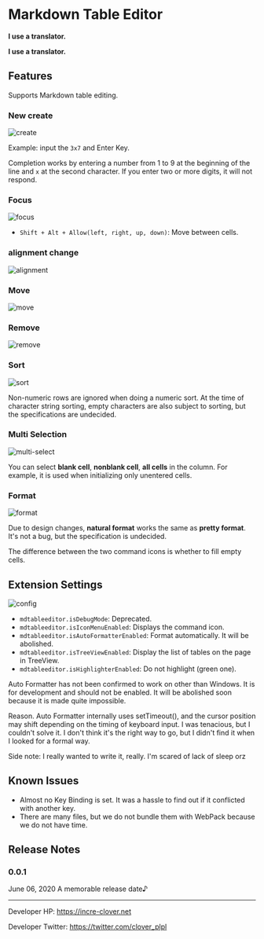 # Markdown Table Editor

**I use a translator.**

**I use a translator.**


## Features

Supports Markdown table editing.



### New create

![create](./readme-images/create.gif)

Example: input the `3x7` and Enter Key.

Completion works by entering a number from 1 to 9 at the beginning of the line and `x` at the second character.
If you enter two or more digits, it will not respond.



### Focus

![focus](./readme-images/focus.gif)

* `Shift + Alt + Allow(left, right, up, down)`: Move between cells.



### alignment change

![alignment](./readme-images/alignment.gif)




### Move

![move](./readme-images/move.gif)





### Remove
![remove](./readme-images/remove.gif)



### Sort
![sort](./readme-images/sort.gif)

Non-numeric rows are ignored when doing a numeric sort.
At the time of character string sorting, empty characters are also subject to sorting, but the specifications are undecided.


### Multi Selection
![multi-select](./readme-images/multi-select.gif)

You can select **blank cell**, **nonblank cell**, **all cells** in the column.
For example, it is used when initializing only unentered cells.



### Format

![format](./readme-images/format.gif)

Due to design changes, **natural format** works the same as **pretty format**.
It's not a bug, but the specification is undecided.

The difference between the two command icons is whether to fill empty cells.




## Extension Settings

![config](./readme-images/config.gif)

* `mdtableeditor.isDebugMode`: Deprecated.
* `mdtableeditor.isIconMenuEnabled`: Displays the command icon.
* `mdtableeditor.isAutoFormatterEnabled`: Format automatically. It will be abolished.
* `mdtableeditor.isTreeViewEnabled`: Display the list of tables on the page in TreeView.
* `mdtableeditor.isHighlighterEnabled`: Do not highlight (green one).


Auto Formatter has not been confirmed to work on other than Windows.
It is for development and should not be enabled.
It will be abolished soon because it is made quite impossible.

Reason.
Auto Formatter internally uses setTimeout(), and the cursor position may shift depending on the timing of keyboard input.
I was tenacious, but I couldn't solve it.
I don't think it's the right way to go, but I didn't find it when I looked for a formal way.

Side note: I really wanted to write it, really. I'm scared of lack of sleep orz





## Known Issues

* Almost no Key Binding is set. It was a hassle to find out if it conflicted with another key.
* There are many files, but we do not bundle them with WebPack because we do not have time.


## Release Notes


### 0.0.1

June 06, 2020 A memorable release date♪


-------------------------------------------------- -------------------------------------------------- -------



Developer HP: https://incre-clover.net

Developer Twitter: https://twitter.com/clover_plpl